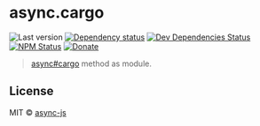 # async.cargo

![Last version](https://img.shields.io/github/tag/async-js/async.cargo.svg?style=flat-square)
[![Dependency status](http://img.shields.io/david/async-js/async.cargo.svg?style=flat-square)](https://david-dm.org/async-js/async.cargo)
[![Dev Dependencies Status](http://img.shields.io/david/dev/async-js/async.cargo.svg?style=flat-square)](https://david-dm.org/async-js/async.cargo#info=devDependencies)
[![NPM Status](http://img.shields.io/npm/dm/async.cargo.svg?style=flat-square)](https://www.npmjs.org/package/async.cargo)
[![Donate](https://img.shields.io/badge/donate-paypal-blue.svg?style=flat-square)](https://paypal.me/kikobeats)

> [async#cargo](https://github.com/async-js/async#async.cargo) method as module.

## License

MIT © [async-js](https://github.com/async-js)
